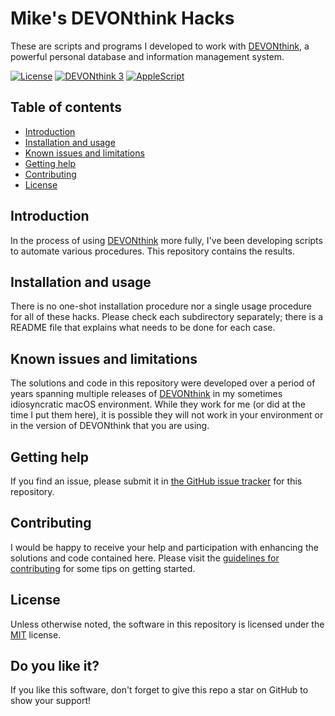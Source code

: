 # Mike's DEVONthink Hacks

These are scripts and programs I developed to work with [DEVONthink](https://www.devontechnologies.com/apps/devonthink), a powerful personal database and information management system.

[![License](https://img.shields.io/badge/MIT-purple.svg?style=flat-square)](https://github.com/mhucka/devonthink-hacks/blob/main/LICENSE)
[![DEVONthink&nbsp;3](https://img.shields.io/badge/DEVONthink%203-blue.svg?style=flat-square)](https://www.devontechnologies.com/apps/devonthink)
[![AppleScript](https://img.shields.io/badge/AppleScript-green.svg?style=flat-square)](https://developer.apple.com/library/archive/documentation/AppleScript/Conceptual/AppleScriptLangGuide/introduction/ASLR_intro.html)


## Table of contents

* [Introduction](#introduction)
* [Installation and usage](#installation-and-usage)
* [Known issues and limitations](#known-issues-and-limitations)
* [Getting help](#getting-help)
* [Contributing](#contributing)
* [License](#license)


## Introduction

In the process of using [DEVONthink](https://www.devontechnologies.com/apps/devonthink) more fully, I've been developing scripts to automate various procedures. This repository contains the results.


## Installation and usage

There is no one-shot installation procedure nor a single usage procedure for all of these hacks. Please check each subdirectory separately; there is a README file that explains what needs to be done for each case.


## Known issues and limitations

The solutions and code in this repository were developed over a period of years spanning multiple releases of [DEVONthink](https://www.devontechnologies.com/apps/devonthink) in my sometimes idiosyncratic macOS environment. While they work for me (or did at the time I put them here), it is possible they will not work in your environment or in the version of DEVONthink that you are using.


## Getting help

If you find an issue, please submit it in [the GitHub issue tracker](https://github.com/mhucka/devonthink-hacks/issues) for this repository.


## Contributing

I would be happy to receive your help and participation with enhancing the solutions and code contained here. Please visit the [guidelines for contributing](CONTRIBUTING.md) for some tips on getting started.


## License

Unless otherwise noted, the software in this repository is licensed under the [MIT](https://github.com/mhucka/devonthink-hacks/blob/main/LICENSE) license.


## Do you like it?

If you like this software, don't forget to give this repo a star on GitHub to show your support!
